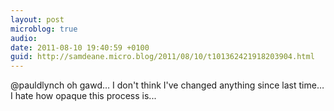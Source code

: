 ```yaml
---
layout: post
microblog: true
audio: 
date: 2011-08-10 19:40:59 +0100
guid: http://samdeane.micro.blog/2011/08/10/t101362421918203904.html
---
```

@pauldlynch oh gawd… I don't think I've changed anything since last time… I hate how opaque this process is...
